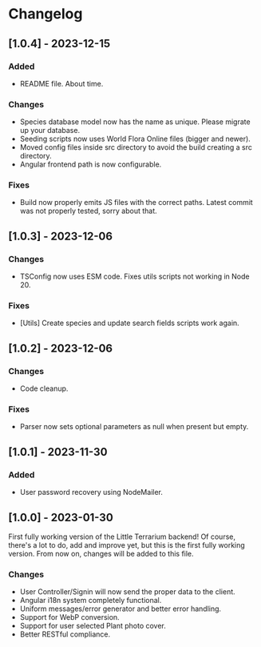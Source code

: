 # Changelog

## [1.0.4] - 2023-12-15

### Added

- README file. About time.

### Changes

- Species database model now has the name as unique. Please migrate up your
database.
- Seeding scripts now uses World Flora Online files (bigger and newer).
- Moved config files inside src directory to avoid the build creating a src
directory.
- Angular frontend path is now configurable.

### Fixes

- Build now properly emits JS files with the correct paths. Latest commit was
not properly tested, sorry about that.

## [1.0.3] - 2023-12-06

### Changes

- TSConfig now uses ESM code. Fixes utils scripts not working in Node 20.

### Fixes

- [Utils] Create species and update search fields scripts work again.

## [1.0.2] - 2023-12-06

### Changes

- Code cleanup.

### Fixes

- Parser now sets optional parameters as null when present but empty.

## [1.0.1] - 2023-11-30

### Added

- User password recovery using NodeMailer.

## [1.0.0] - 2023-01-30

First fully working version of the Little Terrarium backend! Of course, there's
a lot to do, add and improve yet, but this is the first fully working version.
From now on, changes will be added to this file.

### Changes

- User Controller/Signin will now send the proper data to the client.
- Angular i18n system completely functional.
- Uniform messages/error generator and better error handling.
- Support for WebP conversion.
- Support for user selected Plant photo cover.
- Better RESTful compliance.
